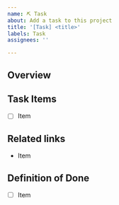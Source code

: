 ```yaml
---
name: ⛏ Task
about: Add a task to this project
title: '[Task] <title>'
labels: Task
assignees: ''

---
```


## Overview
<!-- This task is briefly described below. -->

## Task Items
<!-- Items needed to accomplish the task. -->
- [ ] Item

## Related links
<!-- Information that may be relevant to the task. -->
- Item

## Definition of Done
<!-- Related information. -->
- [ ] Item
